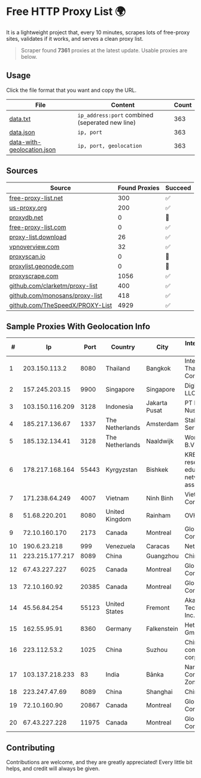 
# Free HTTP Proxy List 🌍

It is a lightweight project that, every 10 minutes, scrapes lots of free-proxy sites, validates if it works, and serves a clean proxy list.


> Scraper found **7361** proxies at the latest update. Usable proxies are below.

## Usage

Click the file format that you want and copy the URL.


|File|Content|Count|
|----|-------|-----|
|[data.txt](https://raw.githubusercontent.com/themiralay/Proxy-List-World/master/data.txt)|`ip_address:port` combined (seperated new line)|363|
|[data.json](https://raw.githubusercontent.com/themiralay/Proxy-List-World/master/data.json)|`ip, port`|363|
|[data-with-geolocation.json](https://raw.githubusercontent.com/themiralay/Proxy-List-World/master/data-with-geolocation.json)|`ip, port, geolocation`|363|

## Sources

|Source|Found Proxies|Succeed|
|------|-------------|-------|
|[free-proxy-list.net](https://free-proxy-list.net)|300|✅|
|[us-proxy.org](https://www.us-proxy.org)|200|✅|
|[proxydb.net](http://proxydb.net)|0|🚫|
|[free-proxy-list.com](https://free-proxy-list.com/?page=&port=&type%5B%5D=http&type%5B%5D=https&up_time=0&search=Search)|0|✅|
|[proxy-list.download](https://www.proxy-list.download/HTTP)|26|✅|
|[vpnoverview.com](https://vpnoverview.com/privacy/anonymous-browsing/free-proxy-servers)|32|✅|
|[proxyscan.io](https://www.proxyscan.io)|0|🚫|
|[proxylist.geonode.com](https://proxylist.geonode.com/api/proxy-list?limit=300&page=1&sort_by=lastChecked&sort_type=desc&protocols=http,https)|0|🚫|
|[proxyscrape.com](https://api.proxyscrape.com/v2/?request=displayproxies&protocol=http&timeout=10000&country=all&ssl=all&anonymity=all)|1056|✅|
|[github.com/clarketm/proxy-list](https://raw.githubusercontent.com/clarketm/proxy-list/master/proxy-list-raw.txt)|400|✅|
|[github.com/monosans/proxy-list](https://raw.githubusercontent.com/monosans/proxy-list/main/proxies/http.txt)|418|✅|
|[github.com/TheSpeedX/PROXY-List](https://raw.githubusercontent.com/TheSpeedX/PROXY-List/master/http.txt)|4929|✅|


## Sample Proxies With Geolocation Info

|#|Ip|Port|Country|City|Internet Service Provider|
|-|--|----|-------|----|-------------------------|
|1|203.150.113.2|8080|Thailand|Bangkok|Internet Thailand Company Ltd.|
|2|157.245.203.15|9900|Singapore|Singapore|DigitalOcean, LLC|
|3|103.150.116.209|3128|Indonesia|Jakarta Pusat|PT Biznet Gio Nusantara|
|4|185.217.136.67|1337|The Netherlands|Amsterdam|Stallion Network Services Limited|
|5|185.132.134.41|3128|The Netherlands|Naaldwijk|WorldStream B.V.|
|6|178.217.168.164|55443|Kyrgyzstan|Bishkek|KRENA - Kyrgyz research and education network association|
|7|171.238.64.249|4007|Vietnam|Ninh Binh|Viettel Corporation|
|8|51.68.220.201|8080|United Kingdom|Rainham|OVH SAS|
|9|72.10.160.170|2173|Canada|Montreal|GloboTech Communications|
|10|190.6.23.218|999|Venezuela|Caracas|Net Uno|
|11|223.215.177.217|8089|China|Guangzhou|Chinanet|
|12|67.43.227.227|6025|Canada|Montreal|GloboTech Communications|
|13|72.10.160.92|20385|Canada|Montreal|GloboTech Communications|
|14|45.56.84.254|55123|United States|Fremont|Akamai Technologies, Inc.|
|15|162.55.95.91|8360|Germany|Falkenstein|Hetzner Online GmbH|
|16|223.112.53.2|1025|China|Suzhou|China Mobile communications corporation|
|17|103.137.218.233|83|India|Bānka|Nandbalaji Connecting Zone Pvt. Ltd|
|18|223.247.47.69|8089|China|Shanghai|Chinanet|
|19|72.10.160.90|20867|Canada|Montreal|GloboTech Communications|
|20|67.43.227.228|11975|Canada|Montreal|GloboTech Communications|



## Contributing

Contributions are welcome, and they are greatly appreciated! Every
little bit helps, and credit will always be given.

